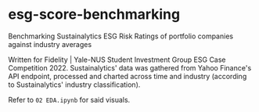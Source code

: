 # esg-score-benchmarking
Benchmarking Sustainalytics ESG Risk Ratings of portfolio companies against industry averages

Written for Fidelity | Yale-NUS Student Investment Group ESG Case Competition 2022. Sustainalytics' data was gathered from Yahoo Finance's API endpoint, processed and charted across time and industry (according to Sustainalytics' industry classification). 

Refer to `02 EDA.ipynb` for said visuals.
